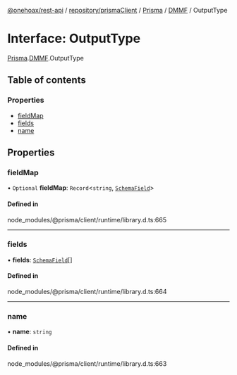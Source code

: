 [@onehoax/rest-api](../README.md) / [repository/prismaClient](../modules/repository_prismaClient.md) / [Prisma](../modules/repository_prismaClient.Prisma.md) / [DMMF](../modules/repository_prismaClient.Prisma.DMMF.md) / OutputType

# Interface: OutputType

[Prisma](../modules/repository_prismaClient.Prisma.md).[DMMF](../modules/repository_prismaClient.Prisma.DMMF.md).OutputType

## Table of contents

### Properties

- [fieldMap](repository_prismaClient.Prisma.DMMF.OutputType.md#fieldmap)
- [fields](repository_prismaClient.Prisma.DMMF.OutputType.md#fields)
- [name](repository_prismaClient.Prisma.DMMF.OutputType.md#name)

## Properties

### fieldMap

• `Optional` **fieldMap**: `Record`<`string`, [`SchemaField`](repository_prismaClient.Prisma.DMMF.SchemaField.md)\>

#### Defined in

node_modules/@prisma/client/runtime/library.d.ts:665

___

### fields

• **fields**: [`SchemaField`](repository_prismaClient.Prisma.DMMF.SchemaField.md)[]

#### Defined in

node_modules/@prisma/client/runtime/library.d.ts:664

___

### name

• **name**: `string`

#### Defined in

node_modules/@prisma/client/runtime/library.d.ts:663
